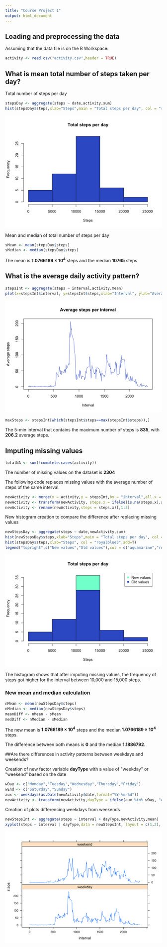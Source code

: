 ```yaml
---
title: "Course Project 1"
output: html_document
---
```




## Loading and preprocessing the data

Assuming that the data file is on the R Workspace:

```r
activity <- read.csv("activity.csv",header = TRUE)
```

## What is mean total number of steps taken per day?

Total number of steps per day

```r
stepsDay <- aggregate(steps ~ date,activity,sum)
hist(stepsDay$steps,xlab="Steps",main = "Total steps per day", col = "royalblue3")
```

![plot of chunk unnamed-chunk-2](figure/unnamed-chunk-2-1.png)

Mean and median of total number of steps per day

```r
sMean <- mean(stepsDay$steps)
sMedian <- median(stepsDay$steps)
```

The mean is **1.0766189 &times; 10<sup>4</sup>** steps and the median **10765** steps        

## What is the average daily activity pattern?


```r
stepsInt <- aggregate(steps ~ interval,activity,mean)
plot(x=stepsInt$interval, y=stepsInt$steps,xlab="Interval", ylab="Average steps", main = "Average steps per interval", col = "royalblue3",type="l")
```

![plot of chunk unnamed-chunk-4](figure/unnamed-chunk-4-1.png)

```r
maxSteps <- stepsInt[which(stepsInt$steps==max(stepsInt$steps)),]
```

The 5-min interval that contains the maximum number of steps is **835**, with **206.2** average steps.

## Imputing missing values


```r
totalNA <- sum(!complete.cases(activity))
```

The number of missing values on the dataset is **2304**

The following code replaces missing values with the average number of steps of the same interval:

```r
newActivity <- merge(x = activity,y = stepsInt,by = "interval",all.x = TRUE)
newActivity <- transform(newActivity, steps.x = ifelse(is.na(steps.x),steps.y,steps.x))
newActivity <- rename(newActivity,steps = steps.x)[,1:3]
```

New histogram creation to compare the difference after replacing missing values

```r
newStepsDay <- aggregate(steps ~ date,newActivity,sum)
hist(newStepsDay$steps,xlab="Steps",main = "Total steps per day", col = "aquamarine")
hist(stepsDay$steps,xlab="Steps", col = "royalblue3",add=T)
legend("topright",c("New values","Old values"),col = c("aquamarine","royalblue3"),pch = 19)
```

![plot of chunk unnamed-chunk-7](figure/unnamed-chunk-7-1.png)

The histogram shows that after imputing missing values, the frequency of steps got higher for the interval between 10,000 and 15,000 steps.

### New mean and median calculation

```r
nMean <- mean(newStepsDay$steps)
nMedian <- median(newStepsDay$steps)
meanDiff <- nMean - sMean
medDiff <- nMedian - sMedian
```
The new mean is **1.0766189 &times; 10<sup>4</sup>** steps and the median **1.0766189 &times; 10<sup>4</sup>** steps.

The difference between both means is **0** and the median **1.1886792**.

##Are there differences in activity patterns between weekdays and weekends?

Creation of new factor variable **dayType** with a value of "weekday" or "weekend" based on the date

```r
wDay <- c("Monday","Tuesday","Wednesday","Thursday","Friday")
wEnd <- c("Saturday","Sunday")
aux <- weekdays(as.Date(newActivity$date,format="%Y-%m-%d"))
newActivity <- transform(newActivity,dayType = ifelse(aux %in% wDay, "weekday","weekend"))
```

Creation of plots differencing weekdays from weekends

```r
newStepsInt <- aggregate(steps ~ interval + dayType,newActivity,mean)
xyplot(steps ~ interval | dayType,data = newStepsInt, layout = c(1,2), type = "l")
```

![plot of chunk unnamed-chunk-10](figure/unnamed-chunk-10-1.png)
